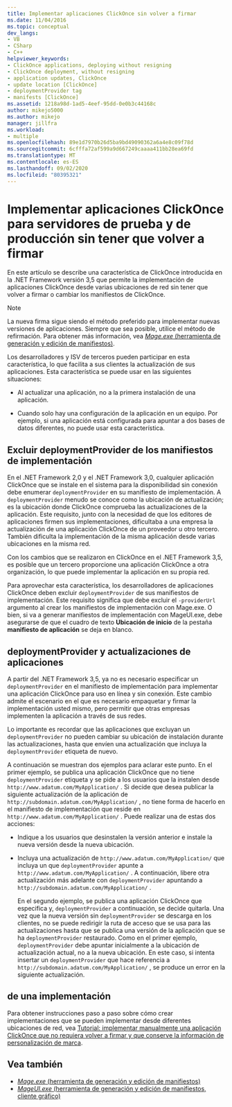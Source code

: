 ```yaml
---
title: Implementar aplicaciones ClickOnce sin volver a firmar
ms.date: 11/04/2016
ms.topic: conceptual
dev_langs:
- VB
- CSharp
- C++
helpviewer_keywords:
- ClickOnce applications, deploying without resigning
- ClickOnce deployment, without resigning
- application updates, ClickOnce
- update location [ClickOnce]
- deploymentProvider tag
- manifests [ClickOnce]
ms.assetid: 1218a98d-1ad5-4eef-95dd-0e0b3c44168c
author: mikejo5000
ms.author: mikejo
manager: jillfra
ms.workload:
- multiple
ms.openlocfilehash: 89e1d7970b26d5ba9bd49090362a6a4e8c09f78d
ms.sourcegitcommit: 6cfffa72af599a9d667249caaaa411bb28ea69fd
ms.translationtype: MT
ms.contentlocale: es-ES
ms.lasthandoff: 09/02/2020
ms.locfileid: "80395321"
---
```

# <a name="deploy-clickonce-applications-for-testing-and-production-servers-without-resigning"></a>Implementar aplicaciones ClickOnce para servidores de prueba y de producción sin tener que volver a firmar
En este artículo se describe una característica de ClickOnce introducida en la .NET Framework versión 3,5 que permite la implementación de aplicaciones ClickOnce desde varias ubicaciones de red sin tener que volver a firmar o cambiar los manifiestos de ClickOnce.

> [!NOTE]
> La nueva firma sigue siendo el método preferido para implementar nuevas versiones de aplicaciones. Siempre que sea posible, utilice el método de refirmación. Para obtener más información, vea [ *Mage.exe* (herramienta de generación y edición de manifiestos)](/dotnet/framework/tools/mage-exe-manifest-generation-and-editing-tool).

 Los desarrolladores y ISV de terceros pueden participar en esta característica, lo que facilita a sus clientes la actualización de sus aplicaciones. Esta característica se puede usar en las siguientes situaciones:

- Al actualizar una aplicación, no a la primera instalación de una aplicación.

- Cuando solo hay una configuración de la aplicación en un equipo. Por ejemplo, si una aplicación está configurada para apuntar a dos bases de datos diferentes, no puede usar esta característica.

## <a name="exclude-deploymentprovider-from-deployment-manifests"></a>Excluir deploymentProvider de los manifiestos de implementación
 En el .NET Framework 2,0 y el .NET Framework 3,0, cualquier aplicación ClickOnce que se instale en el sistema para la disponibilidad sin conexión debe enumerar `deploymentProvider` en su manifiesto de implementación. A `deploymentProvider` menudo se conoce como la ubicación de actualización; es la ubicación donde ClickOnce comprueba las actualizaciones de la aplicación. Este requisito, junto con la necesidad de que los editores de aplicaciones firmen sus implementaciones, dificultaba a una empresa la actualización de una aplicación ClickOnce de un proveedor u otro tercero. También dificulta la implementación de la misma aplicación desde varias ubicaciones en la misma red.

 Con los cambios que se realizaron en ClickOnce en el .NET Framework 3,5, es posible que un tercero proporcione una aplicación ClickOnce a otra organización, lo que puede implementar la aplicación en su propia red.

 Para aprovechar esta característica, los desarrolladores de aplicaciones ClickOnce deben excluir `deploymentProvider` de sus manifiestos de implementación. Este requisito significa que debe excluir el `-providerUrl` argumento al crear los manifiestos de implementación con Mage.exe. O bien, si va a generar manifiestos de implementación con MageUI.exe, debe asegurarse de que el cuadro de texto **Ubicación de inicio** de la pestaña **manifiesto de aplicación** se deja en blanco.

## <a name="deploymentprovider-and-application-updates"></a>deploymentProvider y actualizaciones de aplicaciones
 A partir del .NET Framework 3,5, ya no es necesario especificar un `deploymentProvider` en el manifiesto de implementación para implementar una aplicación ClickOnce para uso en línea y sin conexión. Este cambio admite el escenario en el que es necesario empaquetar y firmar la implementación usted mismo, pero permitir que otras empresas implementen la aplicación a través de sus redes.

 Lo importante es recordar que las aplicaciones que excluyan un `deploymentProvider` no pueden cambiar su ubicación de instalación durante las actualizaciones, hasta que envíen una actualización que incluya la `deploymentProvider` etiqueta de nuevo.

 A continuación se muestran dos ejemplos para aclarar este punto. En el primer ejemplo, se publica una aplicación ClickOnce que no tiene `deploymentProvider` etiqueta y se pide a los usuarios que la instalen desde `http://www.adatum.com/MyApplication/` . Si decide que desea publicar la siguiente actualización de la aplicación de `http://subdomain.adatum.com/MyApplication/` , no tiene forma de hacerlo en el manifiesto de implementación que reside en `http://www.adatum.com/MyApplication/` . Puede realizar una de estas dos acciones:

- Indique a los usuarios que desinstalen la versión anterior e instale la nueva versión desde la nueva ubicación.

- Incluya una actualización de `http://www.adatum.com/MyApplication/` que incluya un que `deploymentProvider` apunte a `http://www.adatum.com/MyApplication/` . A continuación, libere otra actualización más adelante con `deploymentProvider` apuntando a `http://subdomain.adatum.com/MyApplication/` .

  En el segundo ejemplo, se publica una aplicación ClickOnce que especifica y, `deploymentProvider` a continuación, se decide quitarla. Una vez que la nueva versión sin `deploymentProvider` se descarga en los clientes, no se puede redirigir la ruta de acceso que se usa para las actualizaciones hasta que se publica una versión de la aplicación que se ha `deploymentProvider` restaurado. Como en el primer ejemplo, `deploymentProvider` debe apuntar inicialmente a la ubicación de actualización actual, no a la nueva ubicación. En este caso, si intenta insertar un `deploymentProvider` que hace referencia a `http://subdomain.adatum.com/MyApplication/` , se produce un error en la siguiente actualización.

## <a name="create-a-deployment"></a>de una implementación
 Para obtener instrucciones paso a paso sobre cómo crear implementaciones que se pueden implementar desde diferentes ubicaciones de red, vea [Tutorial: implementar manualmente una aplicación ClickOnce que no requiera volver a firmar y que conserve la información de personalización de marca](../deployment/walkthrough-manually-deploying-a-clickonce-app-no-re-signing-required.md).

## <a name="see-also"></a>Vea también
- [*Mage.exe* (herramienta de generación y edición de manifiestos)](/dotnet/framework/tools/mage-exe-manifest-generation-and-editing-tool)
- [*MageUI.exe* (herramienta de generación y edición de manifiestos, cliente gráfico)](/dotnet/framework/tools/mageui-exe-manifest-generation-and-editing-tool-graphical-client)
